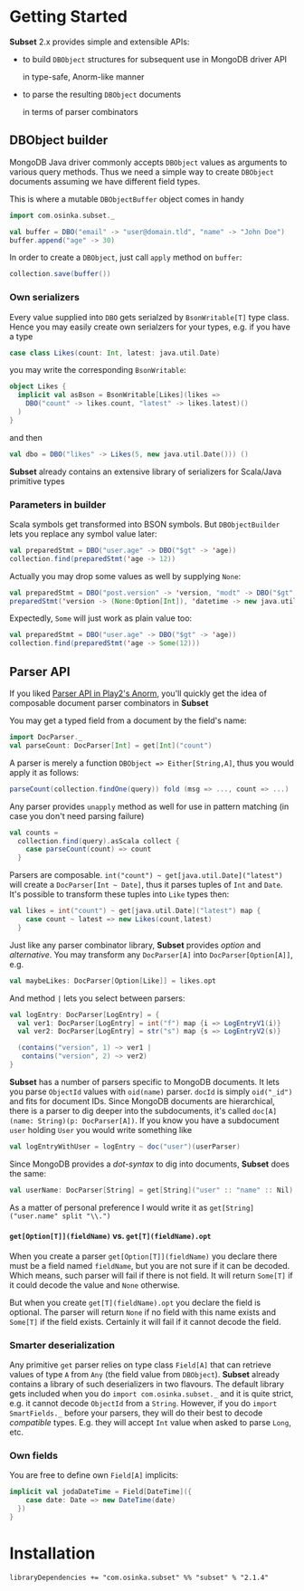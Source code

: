 # Getting Started

**Subset** 2.x provides simple and extensible APIs:

* to build `DBObject` structures for subsequent use in MongoDB driver API

  in type-safe, Anorm-like manner
* to parse the resulting `DBObject` documents

  in terms of parser combinators


## DBObject builder

MongoDB Java driver commonly accepts `DBObject` values as arguments to
various query methods.  Thus we need a simple way to create `DBObject`
documents assuming we have different field types.

This is where a mutable `DBObjectBuffer` object comes in handy

```scala
import com.osinka.subset._

val buffer = DBO("email" -> "user@domain.tld", "name" -> "John Doe")
buffer.append("age" -> 30)
```

In order to create a `DBObject`, just call `apply` method on `buffer`:

```scala
collection.save(buffer())
```

### Own serializers

Every value supplied into `DBO` gets serialzed by `BsonWritable[T]`
type class. Hence you may easily create own serialzers for your types,
e.g. if you have a type

```scala
case class Likes(count: Int, latest: java.util.Date)
```

you may write the corresponding `BsonWritable`:

```scala
object Likes {
  implicit val asBson = BsonWritable[Likes](likes =>
    DBO("count" -> likes.count, "latest" -> likes.latest)()
  )
}
```

and then

```scala
val dbo = DBO("likes" -> Likes(5, new java.util.Date())) ()
```

**Subset** already contains an extensive library of serializers for
Scala/Java primitive types

### Parameters in builder

Scala symbols get transformed into BSON symbols. But `DBObjectBuilder`
lets you replace any symbol value later:

```scala
val preparedStmt = DBO("user.age" -> DBO("$gt" -> 'age))
collection.find(preparedStmt('age -> 12))
```

Actually you may drop some values as well by supplying `None`:

```scala
val preparedStmt = DBO("post.version" -> 'version, "modt" -> DBO("$gt" -> 'datetime))
preparedStmt('version -> (None:Option[Int]), 'datetime -> new java.util.Date)
```

Expectedly, `Some` will just work as plain value too:

```scala
val preparedStmt = DBO("user.age" -> DBO("$gt" -> 'age))
collection.find(preparedStmt('age -> Some(12)))
```

## Parser API

If you liked
[Parser API in Play2's Anorm](http://www.playframework.com/documentation/2.0/ScalaAnorm),
you'll quickly get the idea of composable document parser combinators
in **Subset**

You may get a typed field from a document by the field's name:

```scala
import DocParser._
val parseCount: DocParser[Int] = get[Int]("count")
```

A parser is merely a function `DBObject => Either[String,A]`, thus you
would apply it as follows:

```scala
parseCount(collection.findOne(query)) fold (msg => ..., count => ...)
```

Any parser provides `unapply` method as well for use in pattern
matching (in case you don't need parsing failure)

```scala
val counts =
  collection.find(query).asScala collect {
    case parseCount(count) => count
  }
```

Parsers are composable. `int("count") ~ get[java.util.Date]("latest")`
will create a `DocParser[Int ~ Date]`, thus it parses tuples of `Int`
and `Date`. It's possible to transform these tuples into `Like` types
then:

```scala
val likes = int("count") ~ get[java.util.Date]("latest") map {
    case count ~ latest => new Likes(count,latest)
  }
```

Just like any parser combinator library, **Subset** provides *option*
and *alternative*. You may transform any `DocParser[A]` into
`DocParser[Option[A]]`, e.g.

```scala
val maybeLikes: DocParser[Option[Like]] = likes.opt
```

And method `|` lets you select between parsers:

```scala
val logEntry: DocParser[LogEntry] = {
  val ver1: DocParser[LogEntry] = int("f") map {i => LogEntryV1(i)}
  val ver2: DocParser[LogEntry] = str("s") map {s => LogEntryV2(s)}

  (contains("version", 1) ~> ver1 |
   contains("version", 2) ~> ver2)
}
```

**Subset** has a number of parsers specific to MongoDB documents. It
lets you parse `ObjectId` values with `oid(name)` parser. `docId` is
simply `oid("_id")` and fits for document IDs. Since MongoDB documents
are hierarchical, there is a parser to dig deeper into the
subdocuments, it's called `doc[A](name: String)(p: DocParser[A])`. If
you know you have a subdocument `user` holding `User` you would write
something like

```scala
val logEntryWithUser = logEntry ~ doc("user")(userParser)
```

Since MongoDB provides a *dot-syntax* to dig into documents,
**Subset** does the same:

```scala
val userName: DocParser[String] = get[String]("user" :: "name" :: Nil)
```

As a matter of personal preference I would write it as
`get[String]("user.name" split "\\.")`

#### `get[Option[T]](fieldName)` vs. `get[T](fieldName).opt`

When you create a parser `get[Option[T]](fieldName)` you declare there
must be a field named `fieldName`, but you are not sure if it can be
decoded. Which means, such parser will fail if there is not field. It
will return `Some[T]` if it could decode the value and `None`
otherwise.

But when you create `get[T](fieldName).opt` you declare the field is
optional. The parser will return `None` if no field with this name
exists and `Some[T]` if the field exists. Certainly it will fail if it
cannot decode the field.

### Smarter deserialization

Any primitive `get` parser relies on type class `Field[A]` that can
retrieve values of type `A` from `Any` (the field value from
`DBObject`). **Subset** already contains a library of such
deserializers in two flavours. The default library gets included when
you do `import com.osinka.subset._` and it is quite strict, e.g. it
cannot decode `ObjectId` from a `String`. However, if you do `import
SmartFields._` before your parsers, they will do their best to decode
*compatible* types. E.g. they will accept `Int` value when asked to
parse `Long`, etc.

### Own fields

You are free to define own `Field[A]` implicits:

```scala
implicit val jodaDateTime = Field[DateTime]({
    case date: Date => new DateTime(date)
  })
}
```

# Installation

```
libraryDependencies += "com.osinka.subset" %% "subset" % "2.1.4"
```
